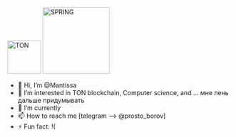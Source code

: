 <div>
  <img src="https://cryptologos.cc/logos/toncoin-ton-logo.svg?v=029" title="TON" **alt="TON" width="75" height="75"/>
  <img src="https://logodix.com/logo/1614296.png" title="SPRING" **alt="SPRING" width="150" height="150"/>
</div>

- 👋 Hi, I’m @Mantissa
- 👀 I’m interested in TON blockchain, Сomputer science, and ... мне лень дальше придумывать
- 🌱 I’m currently
- 📫 How to reach me [telegram --> @prosto_borov]
- ⚡ Fun fact: !(

<!---
ProstoBorov01/ProstoBorov01 is a ✨ special ✨ repository because its `README.md` (this file) appears on your GitHub profile.
You can click the Preview link to take a look at your changes.
--->
